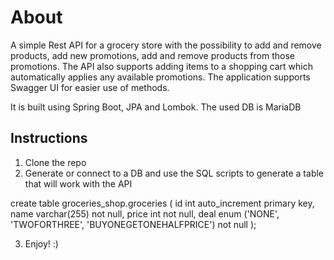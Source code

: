 # About
A simple Rest API for a grocery store with the possibility to add and remove products, add new promotions, add and remove products from those promotions. 
The API also supports adding items to a shopping cart which automatically applies any available promotions. The application supports Swagger UI for easier use of methods.

It is built using Spring Boot, JPA and Lombok.
The used DB is MariaDB


## Instructions

1. Clone the repo
2. Generate or connect to a DB and use the SQL scripts to generate a table that will work with the API

create table groceries_shop.groceries
(
    id    int auto_increment
        primary key,
    name  varchar(255)                                          not null,
    price int                                                   not null,
    deal  enum ('NONE', 'TWOFORTHREE', 'BUYONEGETONEHALFPRICE') not null
);

3. Enjoy! :)
